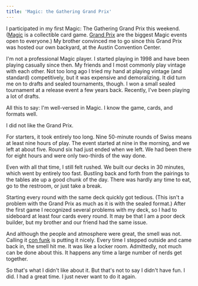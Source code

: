 ```yaml
---
title: 'Magic: the Gathering Grand Prix'
---
```


I participated in my first Magic: The Gathering Grand Prix this
weekend. ([Magic][1] is a collectible card game. [Grand Prix][2]
are the biggest Magic events open to everyone.) My brother convinced
me to go since this Grand Prix was hosted our own backyard, at the
Austin Convention Center.

I'm not a professional Magic player. I started playing in 1998 and
have been playing casually since then. My friends and I most commonly
play vintage with each other. Not too long ago I tried my hand at
playing vintage (and standard) competitively, but it was expensive
and demoralizing. It did turn me on to drafts and sealed tournaments,
though. I won a small sealed tournament at a release event a few
years back. Recently, I've been playing a lot of drafts.

All this to say: I'm well-versed in Magic. I know the game, cards,
and formats well.

I did not like the Grand Prix.

For starters, it took entirely too long. Nine 50-minute rounds of
Swiss means at least nine hours of play. The event started at nine
in the morning, and we left at about five. Round six had just ended
when we left. We had been there for eight hours and were only
two-thirds of the way done.

Even with all that time, I still felt rushed. We built our decks
in 30 minutes, which went by entirely too fast. Bustling back and
forth from the pairings to the tables ate up a good chunk of the
day. There was hardly any time to eat, go to the restroom, or just
take a break.

Starting every round with the same deck quickly got tedious. (This
isn't a problem with the Grand Prix as much as it is with the sealed
format.) After the first game I recognized several problems with
my deck, so I had to sideboard at least four cards every round. It
may be that I am a poor deck builder, but my brother and our friend
had the same issue.

And although the people and atmosphere were great, the smell was
not. Calling it [con funk][3] is putting it nicely. Every time I
stepped outside and came back in, the smell hit me. It was like a
locker room. Admittedly, not much can be done about this. It happens
any time a large number of nerds get together.

So that's what I didn't like about it. But that's not to say I
didn't have fun. I did. I had a great time. I just never want to
do it again.

[1]: http://en.wikipedia.org/wiki/Magic:_The_Gathering
[2]: http://magic.wizards.com/en/content/grand-prix-event-types-events
[3]: http://www.urbandictionary.com/define.php?term=con%20funk
